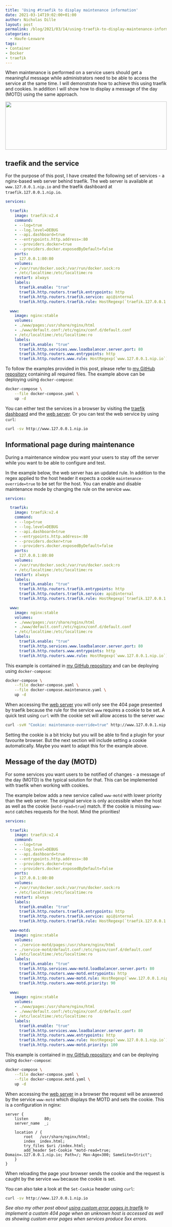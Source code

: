 ```yaml
---
title: 'Using #traefik to display maintenance information'
date: 2021-03-14T19:02:00+01:00
author: Nicholas Dille
layout: post
permalink: /blog/2021/03/14/using-traefik-to-display-maintenance-information/
categories:
  - Haufe-Lexware
tags:
- Container
- Docker
- traefik
---
```

When maintenance is performed on a service users should get a meaningful message while administrators need to be able to access the service at the same time. I will demonstrate how to achieve this using traefik and cookies. In addition I will show how to display a message of the day (MOTD) using the same approach.

<img src="/media/2021/03/biscuit-1832917_1920.jpg" style="object-fit: cover; object-position: middle; width: 100%; height: 150px;" />

<!--more-->

## traefik and the service

For the purpose of this post, I have created the following set of services - a nginx-based web server behind traefik. The web server is available at `www.127.0.0.1.nip.io` and the traefik dashboard at `traefik.127.0.0.1.nip.io`.

```yaml
services:

  traefik:
    image: traefik:v2.4
    command:
    - --log=true
    - --log.level=DEBUG
    - --api.dashboard=true
    - --entrypoints.http.address=:80
    - --providers.docker=true
    - --providers.docker.exposedByDefault=false
    ports:
    - 127.0.0.1:80:80
    volumes:
    - /var/run/docker.sock:/var/run/docker.sock:ro
    - /etc/localtime:/etc/localtime:ro
    restart: always
    labels:
      traefik.enable: "true"
      traefik.http.routers.traefik.entrypoints: http
      traefik.http.routers.traefik.service: api@internal
      traefik.http.routers.traefik.rule: HostRegexp(`traefik.127.0.0.1.nip.io`)

  www:
    image: nginx:stable
    volumes:
    - ./www/pages:/usr/share/nginx/html
    - ./www/default.conf:/etc/nginx/conf.d/default.conf
    - /etc/localtime:/etc/localtime:ro
    labels:
      traefik.enable: "true"
      traefik.http.services.www.loadbalancer.server.port: 80
      traefik.http.routers.www.entrypoints: http
      traefik.http.routers.www.rule: HostRegexp(`www.127.0.0.1.nip.io`)
```

To follow the examples provided in this post, please refer to [my GitHub repository](https://github.com/nicholasdille/traefik-maintenance) containing all required files. The example above can be deploying using `docker-compose`:

```bash
docker-compose \
    --file docker-compose.yaml \
    up -d
```

You can either test the services in a browser by visiting the [traefik dashboard](http://traefik.127.0.0.1.nip.io) and the [web server](http://www.127.0.0.1.nip.io). Or you can test the web service by using `curl`:

```bash
curl -sv http://www.127.0.0.1.nip.io
```

## Informational page during maintenance

During a maintenance window you want your users to stay off the server while you want to be able to configure and test.

In the example below, the web server has an updated rule. In addition to the regex applied to the host header it expects a cookie `maintenance-override=true` to be set for the host. You can enable and disable maintenance mode by changing the rule on the service `www`.

```yaml
services:

  traefik:
    image: traefik:v2.4
    command:
    - --log=true
    - --log.level=DEBUG
    - --api.dashboard=true
    - --entrypoints.http.address=:80
    - --providers.docker=true
    - --providers.docker.exposedByDefault=false
    ports:
    - 127.0.0.1:80:80
    volumes:
    - /var/run/docker.sock:/var/run/docker.sock:ro
    - /etc/localtime:/etc/localtime:ro
    restart: always
    labels:
      traefik.enable: "true"
      traefik.http.routers.traefik.entrypoints: http
      traefik.http.routers.traefik.service: api@internal
      traefik.http.routers.traefik.rule: HostRegexp(`traefik.127.0.0.1.nip.io`)

  www:
    image: nginx:stable
    volumes:
    - ./www/pages:/usr/share/nginx/html
    - ./www/default.conf:/etc/nginx/conf.d/default.conf
    - /etc/localtime:/etc/localtime:ro
    labels:
      traefik.enable: "true"
      traefik.http.services.www.loadbalancer.server.port: 80
      traefik.http.routers.www.entrypoints: http
      traefik.http.routers.www.rule: HostRegexp(`www.127.0.0.1.nip.io`) && HeadersRegexp(`Cookie`, `maintenance-override=true`)
```

This example is contained in [my GitHub repository](https://github.com/nicholasdille/traefik-maintenance) and can be deploying using `docker-compose`:

```bash
docker-compose \
    --file docker-compose.yaml \
    --file docker-compose.maintenance.yaml \
    up -d
```

When accessing the [web server](http://www.127.0.0.1.nip.io) you will only see the 404 page presented by traefik because the rule for the service `www` requires a cookie to be set. A quick test using `curl` with the cookie set will allow access to the server `www`:

```bash
curl -svH "Cookie: maintenance-override=true" http://www.127.0.0.1.nip.io
```

Setting the cookie is a bit tricky but you will be able to find a plugin for your favourite browser. But the next section will include setting a cookie automatically. Maybe you want to adapt this for the example above.

## Message of the day (MOTD)

For some services you want users to be notified of changes - a message of the day (MOTD) is the typical solution for that. This can be implemented with traefik when working with cookies.

The example below adds a new service called `www-motd` with lower priority than the web server. The original service is only accessible when the host as well as the cookie (`motd-read=true`) match. If the cookie is missing `www-motd` catches requests for the host. Mind the priorities!

```yaml
services:

  traefik:
    image: traefik:v2.4
    command:
    - --log=true
    - --log.level=DEBUG
    - --api.dashboard=true
    - --entrypoints.http.address=:80
    - --providers.docker=true
    - --providers.docker.exposedByDefault=false
    ports:
    - 127.0.0.1:80:80
    volumes:
    - /var/run/docker.sock:/var/run/docker.sock:ro
    - /etc/localtime:/etc/localtime:ro
    restart: always
    labels:
      traefik.enable: "true"
      traefik.http.routers.traefik.entrypoints: http
      traefik.http.routers.traefik.service: api@internal
      traefik.http.routers.traefik.rule: HostRegexp(`traefik.127.0.0.1.nip.io`)

  www-motd:
    image: nginx:stable
    volumes:
    - ./service-motd/pages:/usr/share/nginx/html
    - ./service-motd/default.conf:/etc/nginx/conf.d/default.conf
    - /etc/localtime:/etc/localtime:ro
    labels:
      traefik.enable: "true"
      traefik.http.services.www-motd.loadbalancer.server.port: 80
      traefik.http.routers.www-motd.entrypoints: http
      traefik.http.routers.www-motd.rule: HostRegexp(`www.127.0.0.1.nip.io`)
      traefik.http.routers.www-motd.priority: 90

  www:
    image: nginx:stable
    volumes:
    - ./www/pages:/usr/share/nginx/html
    - ./www/default.conf:/etc/nginx/conf.d/default.conf
    - /etc/localtime:/etc/localtime:ro
    labels:
      traefik.enable: "true"
      traefik.http.services.www.loadbalancer.server.port: 80
      traefik.http.routers.www.entrypoints: http
      traefik.http.routers.www.rule: HostRegexp(`www.127.0.0.1.nip.io`) && HeadersRegexp(`Cookie`, `motd-read=true`)
      traefik.http.routers.www-motd.priority: 100
```

This example is contained in [my GitHub repository](https://github.com/nicholasdille/traefik-maintenance) and can be deploying using `docker-compose`:

```bash
docker-compose \
    --file docker-compose.yaml \
    --file docker-compose.motd.yaml \
    up -d
```

When accessing the [web server](http://www.127.0.0.1.nip.io) in a browser the request will be answered by the service `www-motd` which displays the MOTD and sets the cookie. This is a configuration in nginx:

```text
server {
    listen       80;
    server_name  _;

    location / {
        root   /usr/share/nginx/html;
        index  index.html;
        try_files $uri /index.html;
        add_header Set-Cookie "motd-read=true; Domain=.127.0.0.1.nip.io; Path=/; Max-Age=300; SameSite=Strict";
    }
}
```

When reloading the page your browser sends the cookie and the request is caught by the service `www` because the cookie is set.

You can also take a look at the `Set-Cookie` header using `curl`:

```bash
curl -sv http://www.127.0.0.1.nip.io
```

*See also my other post about [using custom error pages in traefik](/blog/2021/03/14/using-traefik-error-pages-to-handle-unavailable-services/) to implement a custom 404 page when an unknown host is accessed as well as showing custom error pages when services produce 5xx errors.*